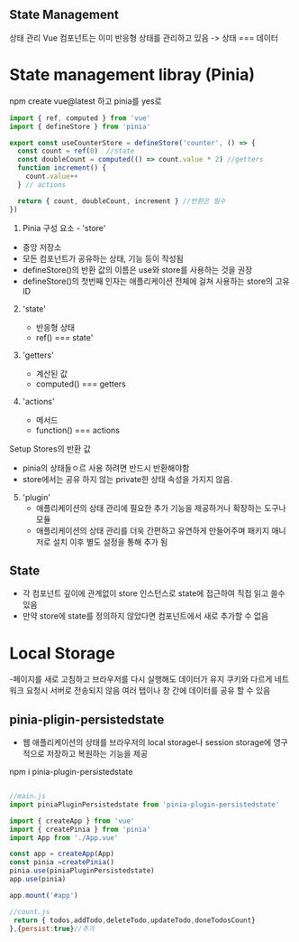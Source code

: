 ## State Management

상태 관리
Vue 컴포넌트는 이미 반응형 상태를 관리하고 있음
-> 상태 === 데이터

# State management libray (Pinia)

npm create vue@latest
하고 pinia를 yes로

```js
import { ref, computed } from 'vue'
import { defineStore } from 'pinia'

export const useCounterStore = defineStore('counter', () => {
  const count = ref(0)  //state
  const doubleCount = computed(() => count.value * 2) //getters
  function increment() {
    count.value++
  } // actions

  return { count, doubleCount, increment } //반환은 필수 
})


```

1. Pinia 구성 요소 - 'store'
- 중앙 저장소
- 모든 컴포넌트가 공유하는 상태, 기능 등이 작성됨
- defineStore()의 반환 값의 이름은 use와 store를 사용하는 것을 권장
- defineStore()의 첫번째 인자는 애플리케이션 전체에 걸쳐 사용하는 store의 고유 ID

2. 'state'
   - 반응형 상태
   - ref() === state'

3. 'getters'
   - 계산된 값
   - computed() === getters

4. 'actions'
   - 메서드
   - function() === actions

Setup Stores의 반환 값
- pinia의 상태들ㅇ르 사용 하려면 반드시 반환해야함
- store에서는 공유 하지 않는 private한 상태 속성을 가지지 않음.

5. 'plugin'
   - 애플리케이션의 상태 관리에 필요한 추가 기능을 제공하거나 확장하는 도구나 모듈
   - 애플리케이션의 상태 관리를 더욱 간편하고 유연하게 만들어주며 패키지 매니저로 설치 이후 별도 설정을 통해 추가 됨

## State
- 각 컴포넌트 깊이에 관계없이  store 인스턴스로 state에 접근하여 직접 읽고 쓸수 있음
- 만약 store에 state를 정의하지 않았다면 컴포넌트에서 새로 추가할 수 없음

# Local Storage
-페이지를 새로 고침하고 브라우저를 다시 실행해도 데이터가 유지
쿠키와 다르게 네트워크 요청시 서버로 전송되지 않음
여러 탭이나 창 간에 데이터를 공유 할 수 있음

## pinia-pligin-persistedstate
- 웹 애플리케이션의 상태를 브라우저의 local storage나 session storage에 영구적으로 저장하고 복원하는 기능을 제공

npm i pinia-plugin-persistedstate

```js

//main.js
import piniaPluginPersistedstate from 'pinia-plugin-persistedstate'

import { createApp } from 'vue'
import { createPinia } from 'pinia'
import App from './App.vue'

const app = createApp(App)
const pinia =createPinia()
pinia.use(piniaPluginPersistedstate)
app.use(pinia)

app.mount('#app')

//count.js
 return { todos,addTodo,deleteTodo,updateTodo,doneTodosCount}
},{persist:true}//추가

```